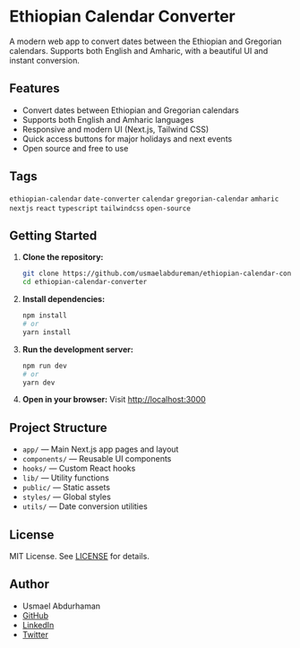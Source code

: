 # Ethiopian Calendar Converter

A modern web app to convert dates between the Ethiopian and Gregorian calendars. Supports both English and Amharic, with a beautiful UI and instant conversion.

## Features
- Convert dates between Ethiopian and Gregorian calendars
- Supports both English and Amharic languages
- Responsive and modern UI (Next.js, Tailwind CSS)
- Quick access buttons for major holidays and next events
- Open source and free to use

## Tags
`ethiopian-calendar` `date-converter` `calendar` `gregorian-calendar` `amharic` `nextjs` `react` `typescript` `tailwindcss` `open-source`

## Getting Started

1. **Clone the repository:**
   ```sh
   git clone https://github.com/usmaelabdureman/ethiopian-calendar-converter.git
   cd ethiopian-calendar-converter
   ```
2. **Install dependencies:**
   ```sh
   npm install
   # or
   yarn install
   ```
3. **Run the development server:**
   ```sh
   npm run dev
   # or
   yarn dev
   ```
4. **Open in your browser:**
   Visit [http://localhost:3000](http://localhost:3000)

## Project Structure
- `app/` — Main Next.js app pages and layout
- `components/` — Reusable UI components
- `hooks/` — Custom React hooks
- `lib/` — Utility functions
- `public/` — Static assets
- `styles/` — Global styles
- `utils/` — Date conversion utilities

## License

MIT License. See [LICENSE](LICENSE) for details.

## Author

- Usmael Abdurhaman
- [GitHub](https://github.com/usmaelabdureman)
- [LinkedIn](https://linkedin.com/in/usmael-lkdn)
- [Twitter](https://twitter.com/esmiz_o)
